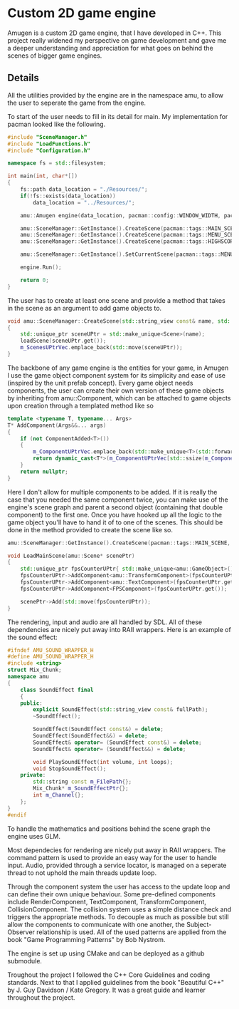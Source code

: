 # Custom 2D game engine
Amugen is a custom 2D game engine, that I have developed in C++. This project really widened my perspective on game development and gave me a deeper understanding and appreciation for what goes on behind the scenes of bigger game engines.

## Details
All the utilities provided by the engine are in the namespace amu, to allow the user to seperate the game from the engine.

To start of the user needs to fill in its detail for main. My implementation for pacman looked like the following.
```cpp
#include "SceneManager.h"
#include "LoadFunctions.h"
#include "Configuration.h"

namespace fs = std::filesystem;

int main(int, char*[]) 
{
	fs::path data_location = "./Resources/";
	if(!fs::exists(data_location))
		data_location = "../Resources/";

	amu::Amugen engine(data_location, pacman::config::WINDOW_WIDTH, pacman::config::WINDOW_HEIGHT);

	amu::SceneManager::GetInstance().CreateScene(pacman::tags::MAIN_SCENE, pacman::LoadMainScene);
	amu::SceneManager::GetInstance().CreateScene(pacman::tags::MENU_SCENE, pacman::LoadMenuScene);
	amu::SceneManager::GetInstance().CreateScene(pacman::tags::HIGHSCORE_SCENE, pacman::LoadHighscoreScene);

	amu::SceneManager::GetInstance().SetCurrentScene(pacman::tags::MENU_SCENE);

	engine.Run();

    return 0;
}
```
The user has to create at least one scene and provide a method that takes in the scene as an argument to add game objects to.
```cpp
void amu::SceneManager::CreateScene(std::string_view const& name, std::function<void(Scene*)> const& loadScene)
{
	std::unique_ptr sceneUPtr = std::make_unique<Scene>(name);
	loadScene(sceneUPtr.get());
	m_ScenesUPtrVec.emplace_back(std::move(sceneUPtr));
}
```

The backbone of any game engine is the entities for your game, in Amugen I use the game object component system for its simplicity and ease of use (inspired by the unit prefab concept).
Every game object needs components, the user can create their own version of these game objects by inheriting from amu::Component, which can be attached to game objects upon creation through a templated method like so
```cpp
template <typename T, typename... Args>
T* AddComponent(Args&&... args)
{
	if (not ComponentAdded<T>())
	{
		m_ComponentUPtrVec.emplace_back(std::make_unique<T>(std::forward<Args>(args)...));
		return dynamic_cast<T*>(m_ComponentUPtrVec[std::ssize(m_ComponentUPtrVec) - 1].get());
	}
	return nullptr;
}
```
Here I don't allow for multiple components to be added. If it is really the case that you needed the same component twice, you can make use of the engine's scene graph and parent a second object (containing that double component) to the first one. 
Once you have hooked up all the logic to the game object you'll have to hand it of to one of the scenes. This should be done in the method provided to create the scene like so.
```cpp
amu::SceneManager::GetInstance().CreateScene(pacman::tags::MAIN_SCENE, pacman::LoadMainScene);

void LoadMainScene(amu::Scene* scenePtr)
{
	std::unique_ptr fpsCounterUPtr{ std::make_unique<amu::GameObject>() };
	fpsCounterUPtr->AddComponent<amu::TransformComponent>(fpsCounterUPtr.get(), glm::vec2{ 50 , 50 });
	fpsCounterUPtr->AddComponent<amu::TextComponent>(fpsCounterUPtr.get(), "60", resources::font::LINGUA, 36);
	fpsCounterUPtr->AddComponent<FPSComponent>(fpsCounterUPtr.get());

	scenePtr->Add(std::move(fpsCounterUPtr));
}
```

The rendering, input and audio are all handled by SDL. All of these dependencies are nicely put away into RAII wrappers. Here is an example of the sound effect:
```cpp
#ifndef AMU_SOUND_WRAPPER_H
#define AMU_SOUND_WRAPPER_H
#include <string>
struct Mix_Chunk;
namespace amu
{
	class SoundEffect final
	{
	public:
		explicit SoundEffect(std::string_view const& fullPath);
		~SoundEffect();

		SoundEffect(SoundEffect const&) = delete;
		SoundEffect(SoundEffect&&) = delete;
		SoundEffect& operator= (SoundEffect const&) = delete;
		SoundEffect& operator= (SoundEffect&&) = delete;

		void PlaySoundEffect(int volume, int loops);
		void StopSoundEffect();
	private:
		std::string const m_FilePath{};
		Mix_Chunk* m_SoundEffectPtr{};
		int m_Channel{};
	};
}
#endif
``` 


To handle the mathematics and positions behind the scene graph the engine uses GLM.

Most dependecies for rendering are nicely put away in RAII wrappers. The command pattern is used to provide an easy way for the user to handle input. Audio, provided through a service locator, is managed on a seperate thread to not uphold the main threads update loop.

Through the component system the user has access to the update loop and can define their own unique behaviour. Some pre-defined components include RenderComponent, TextComponent, TransformComponent, CollisionComponent. The collision system uses a simple distance check and triggers the appropriate methods. To decouple as much as possible but still allow the components to communicate with one another, the Subject-Observer relationship is used.
All of the used patterns are applied from the book "Game Programming Patterns" by Bob Nystrom.

The engine is set up using CMake and can be deployed as a github submodule.

Troughout the project I followed the C++ Core Guidelines and coding standards. Next to that I applied guidelines from the book "Beautiful C++" by J. Guy Davidson / Kate Gregory. It was a great guide and learner throughout the project.


